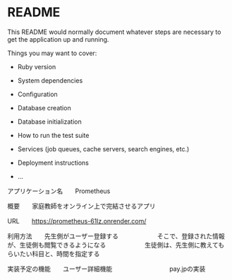 # README

This README would normally document whatever steps are necessary to get the
application up and running.

Things you may want to cover:

* Ruby version

* System dependencies

* Configuration

* Database creation

* Database initialization

* How to run the test suite

* Services (job queues, cache servers, search engines, etc.)

* Deployment instructions

* ...

アプリケーション名　　Prometheus

概要　　家庭教師をオンライン上で完結させるアプリ

URL　　https://prometheus-61lz.onrender.com/

利用方法　　先生側がユーザー登録する
　　　　　　そこで、登録された情報が、生徒側も閲覧できるようになる
　　　　　　生徒側は、先生側に教えてもらいたい科目と、時間を指定する

実装予定の機能　　ユーザー詳細機能
　　　　　　　　　pay.jpの実装

